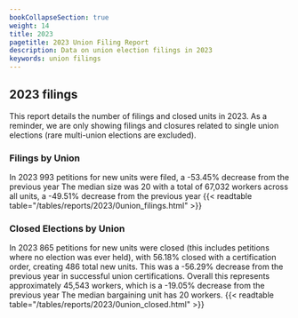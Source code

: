 ```yaml
---
bookCollapseSection: true
weight: 14
title: 2023
pagetitle: 2023 Union Filing Report
description: Data on union election filings in 2023
keywords: union filings
---
```


## 2023 filings

This report details the number of filings and closed units in 2023. As a reminder, we are only showing filings and closures related to single union elections (rare multi-union elections are excluded).

### Filings by Union
In 2023 993 petitions for new units were filed, a -53.45% decrease from the previous year The median size was 20 with a total of 67,032 workers across all units, a -49.51% decrease from the previous year
{{< readtable table="/tables/reports/2023/0union_filings.html" >}}

### Closed Elections by Union
In 2023 865 petitions for new units were closed (this includes petitions where no election was ever held), with 56.18% closed with a certification order, creating 486 total new units. This was a -56.29% decrease from the previous year in successful union certifications. Overall this represents approximately 45,543 workers, which is a -19.05% decrease from the previous year The median bargaining unit has 20 workers.
{{< readtable table="/tables/reports/2023/0union_closed.html" >}}
